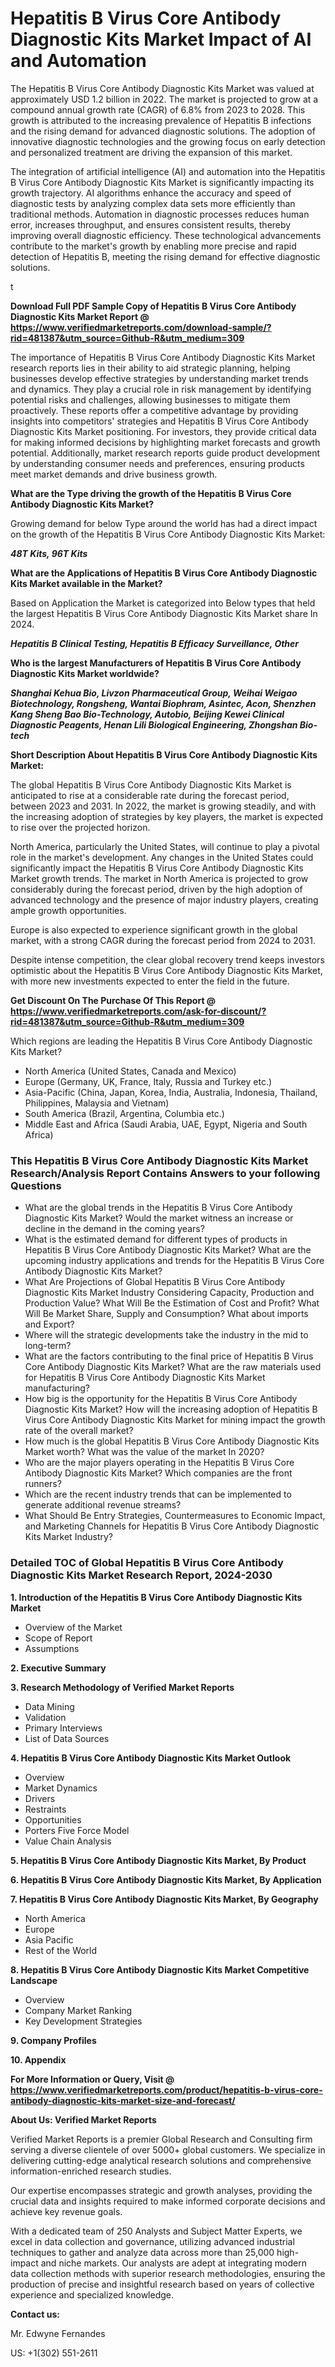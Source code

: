 <meta name="title" content="Global Hepatitis B Virus Core Antibody Diagnostic Kits Market Impact of AI and Automation"><meta name="description" content="The Hepatitis B Virus Core Antibody Diagnostic Kits Market was valued at approximately USD 1.2 billion in 2022. The market is projected to grow at a compound annual gr"><meta name="title" content="Hepatitis B Virus Core Antibody Diagnostic Kits Market Size, Share, Scope, Trends, Growth, Opportunities, Analysis, Forecast"><h1>Hepatitis B Virus Core Antibody Diagnostic Kits Market Impact of AI and Automation</h1><p>The Hepatitis B Virus Core Antibody Diagnostic Kits Market was valued at approximately USD 1.2 billion in 2022. The market is projected to grow at a compound annual growth rate (CAGR) of 6.8% from 2023 to 2028. This growth is attributed to the increasing prevalence of Hepatitis B infections and the rising demand for advanced diagnostic solutions. The adoption of innovative diagnostic technologies and the growing focus on early detection and personalized treatment are driving the expansion of this market.</p><p>The integration of artificial intelligence (AI) and automation into the Hepatitis B Virus Core Antibody Diagnostic Kits Market is significantly impacting its growth trajectory. AI algorithms enhance the accuracy and speed of diagnostic tests by analyzing complex data sets more efficiently than traditional methods. Automation in diagnostic processes reduces human error, increases throughput, and ensures consistent results, thereby improving overall diagnostic efficiency. These technological advancements contribute to the market's growth by enabling more precise and rapid detection of Hepatitis B, meeting the rising demand for effective diagnostic solutions.</p>t</p><p id="" class=""><strong>Download Full PDF Sample Copy of Hepatitis B Virus Core Antibody Diagnostic Kits Market Report @ <a href="https://www.verifiedmarketreports.com/download-sample/?rid=481387&utm_source=Github-R&utm_medium=309" target="_blank">https://www.verifiedmarketreports.com/download-sample/?rid=481387&utm_source=Github-R&utm_medium=309</a></strong></p><p>The importance of&nbsp;Hepatitis B Virus Core Antibody Diagnostic Kits Market research reports lies in their ability to aid strategic planning, helping businesses develop effective strategies by understanding market trends and dynamics. They play a crucial role in risk management by identifying potential risks and challenges, allowing businesses to mitigate them proactively. These reports offer a competitive advantage by providing insights into competitors' strategies and Hepatitis B Virus Core Antibody Diagnostic Kits Market positioning. For investors, they provide critical data for making informed decisions by highlighting market forecasts and growth potential. Additionally, market research reports guide product development by understanding consumer needs and preferences, ensuring products meet market demands and drive business growth.</p><p><strong>What are the&nbsp;Type driving the growth of the Hepatitis B Virus Core Antibody Diagnostic Kits Market?</strong></p><p id="" class="">Growing demand for below Type around the world has had a direct impact on the growth of the Hepatitis B Virus Core Antibody Diagnostic Kits Market:</p><em><strong>48T Kits, 96T Kits</strong></em></p><strong>What are the&nbsp;Applications&nbsp;of Hepatitis B Virus Core Antibody Diagnostic Kits Market available in the Market?</strong></p><p id="" class="">Based on Application the Market is categorized into Below types that held the largest Hepatitis B Virus Core Antibody Diagnostic Kits Market share In 2024.</p><em><strong>Hepatitis B Clinical Testing, Hepatitis B Efficacy Surveillance, Other</strong></em></p><strong>Who is the largest Manufacturers of Hepatitis B Virus Core Antibody Diagnostic Kits Market worldwide?</strong></p><p><em><strong>Shanghai Kehua Bio, Livzon Pharmaceutical Group, Weihai Weigao Biotechnology, Rongsheng, Wantai Biophram, Asintec, Acon, Shenzhen Kang Sheng Bao Bio-Technology, Autobio, Beijing Kewei Clinical Diagnostic Peagents, Henan Lili Biological Engineering, Zhongshan Bio-tech</strong></em></p><p id="" class=""><strong>Short Description About Hepatitis B Virus Core Antibody Diagnostic Kits Market:</strong></p><p>The global Hepatitis B Virus Core Antibody Diagnostic Kits Market is anticipated to rise at a considerable rate during the forecast period, between 2023 and 2031. In 2022, the market is growing steadily, and with the increasing adoption of strategies by key players, the market is expected to rise over the projected horizon.</p><p>North America, particularly the United States, will continue to play a pivotal role in the market's development. Any changes in the United States could significantly impact the Hepatitis B Virus Core Antibody Diagnostic Kits Market growth trends. The market in North America is projected to grow considerably during the forecast period, driven by the high adoption of advanced technology and the presence of major industry players, creating ample growth opportunities.</p><p>Europe is also expected to experience significant growth in the global market, with a strong CAGR during the forecast period from 2024 to 2031.</p><p>Despite intense competition, the clear global recovery trend keeps investors optimistic about the Hepatitis B Virus Core Antibody Diagnostic Kits Market, with more new investments expected to enter the field in the future.</p><p id="" class=""><strong>Get Discount On The Purchase Of This Report @ <a href="https://www.verifiedmarketreports.com/ask-for-discount/?rid=481387&utm_source=Github-R&utm_medium=309" target="_blank">https://www.verifiedmarketreports.com/ask-for-discount/?rid=481387&utm_source=Github-R&utm_medium=309</a></strong></p>Which regions are leading the Hepatitis B Virus Core Antibody Diagnostic Kits Market?</p><ul><li>North America (United States, Canada and Mexico)</li><li>Europe (Germany, UK, France, Italy, Russia and Turkey etc.)</li><li>Asia-Pacific (China, Japan, Korea, India, Australia, Indonesia, Thailand, Philippines, Malaysia and Vietnam)</li><li>South America (Brazil, Argentina, Columbia etc.)</li><li>Middle East and Africa (Saudi Arabia, UAE, Egypt, Nigeria and South Africa)</li></ul><h3 id="" class="">This Hepatitis B Virus Core Antibody Diagnostic Kits Market Research/Analysis Report Contains Answers to your following Questions</h3><ul><li>What are the global trends in the Hepatitis B Virus Core Antibody Diagnostic Kits Market? Would the market witness an increase or decline in the demand in the coming years?</li><li>What is the estimated demand for different types of products in Hepatitis B Virus Core Antibody Diagnostic Kits Market? What are the upcoming industry applications and trends for the Hepatitis B Virus Core Antibody Diagnostic Kits Market?</li><li>What Are Projections of Global Hepatitis B Virus Core Antibody Diagnostic Kits Market Industry Considering Capacity, Production and Production Value? What Will Be the Estimation of Cost and Profit? What Will Be Market Share, Supply and Consumption? What about imports and Export?</li><li>Where will the strategic developments take the industry in the mid to long-term?</li><li>What are the factors contributing to the final price of Hepatitis B Virus Core Antibody Diagnostic Kits Market? What are the raw materials used for Hepatitis B Virus Core Antibody Diagnostic Kits Market manufacturing?</li><li>How big is the opportunity for the Hepatitis B Virus Core Antibody Diagnostic Kits Market? How will the increasing adoption of Hepatitis B Virus Core Antibody Diagnostic Kits Market for mining impact the growth rate of the overall market?</li><li>How much is the global Hepatitis B Virus Core Antibody Diagnostic Kits Market worth? What was the value of the market In 2020?</li><li>Who are the major players operating in the Hepatitis B Virus Core Antibody Diagnostic Kits Market? Which companies are the front runners?</li><li>Which are the recent industry trends that can be implemented to generate additional revenue streams?</li><li>What Should Be Entry Strategies, Countermeasures to Economic Impact, and Marketing Channels for Hepatitis B Virus Core Antibody Diagnostic Kits Market Industry?</li></ul><h3 id="" class="">Detailed TOC of Global Hepatitis B Virus Core Antibody Diagnostic Kits Market Research Report, 2024-2030</h3><p id="" class=""><strong>1. Introduction of the Hepatitis B Virus Core Antibody Diagnostic Kits Market</strong></p><ul><li>Overview of the Market</li><li>Scope of Report</li><li>Assumptions</li></ul><p id="" class=""><strong>2. Executive Summary</strong></p><p id="" class=""><strong>3. Research Methodology of Verified Market Reports</strong></p><ul><li>Data Mining</li><li>Validation</li><li>Primary Interviews</li><li>List of Data Sources</li></ul><p id="" class=""><strong>4. Hepatitis B Virus Core Antibody Diagnostic Kits Market Outlook</strong></p><ul><li>Overview</li><li>Market Dynamics</li><li>Drivers</li><li>Restraints</li><li>Opportunities</li><li>Porters Five Force Model</li><li>Value Chain Analysis</li></ul><p id="" class=""><strong>5. Hepatitis B Virus Core Antibody Diagnostic Kits Market, By Product</strong></p><p id="" class=""><strong>6. Hepatitis B Virus Core Antibody Diagnostic Kits Market, By Application</strong></p><p id="" class=""><strong>7. Hepatitis B Virus Core Antibody Diagnostic Kits Market, By Geography</strong></p><ul><li>North America</li><li>Europe</li><li>Asia Pacific</li><li>Rest of the World</li></ul><p id="" class=""><strong>8. Hepatitis B Virus Core Antibody Diagnostic Kits Market Competitive Landscape</strong></p><ul><li>Overview</li><li>Company Market Ranking</li><li>Key Development Strategies</li></ul><p id="" class=""><strong>9. Company Profiles</strong></p><p id="" class=""><strong>10. Appendix</strong></p><p id="" class=""><strong>For More Information or Query, Visit @ <a href="https://www.verifiedmarketreports.com/product/hepatitis-b-virus-core-antibody-diagnostic-kits-market-size-and-forecast/" target="_blank">https://www.verifiedmarketreports.com/product/hepatitis-b-virus-core-antibody-diagnostic-kits-market-size-and-forecast/</a></strong></p><p id="" class=""><strong>About Us: Verified Market Reports</strong></p><p id="" class="">Verified Market Reports is a premier Global Research and Consulting firm serving a diverse clientele of over 5000+ global customers. We specialize in delivering cutting-edge analytical research solutions and comprehensive information-enriched research studies.</p><p id="" class="">Our expertise encompasses strategic and growth analyses, providing the crucial data and insights required to make informed corporate decisions and achieve key revenue goals.</p><p id="" class="">With a dedicated team of 250 Analysts and Subject Matter Experts, we excel in data collection and governance, utilizing advanced industrial techniques to gather and analyze data across more than 25,000 high-impact and niche markets. Our analysts are adept at integrating modern data collection methods with superior research methodologies, ensuring the production of precise and insightful research based on years of collective experience and specialized knowledge.</p><p id="" class=""><strong>Contact us:</strong></p><p id="" class="">Mr. Edwyne Fernandes</p><p id="" class="">US: +1(302) 551-2611</p>